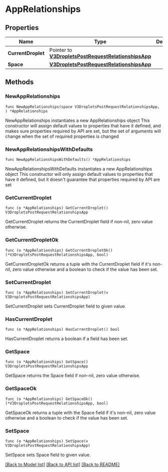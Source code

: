 # AppRelationships

## Properties

Name | Type | Description | Notes
------------ | ------------- | ------------- | -------------
**CurrentDroplet** | Pointer to [**V3DropletsPostRequestRelationshipsApp**](V3DropletsPostRequestRelationshipsApp.md) |  | [optional] 
**Space** | [**V3DropletsPostRequestRelationshipsApp**](V3DropletsPostRequestRelationshipsApp.md) |  | 

## Methods

### NewAppRelationships

`func NewAppRelationships(space V3DropletsPostRequestRelationshipsApp, ) *AppRelationships`

NewAppRelationships instantiates a new AppRelationships object
This constructor will assign default values to properties that have it defined,
and makes sure properties required by API are set, but the set of arguments
will change when the set of required properties is changed

### NewAppRelationshipsWithDefaults

`func NewAppRelationshipsWithDefaults() *AppRelationships`

NewAppRelationshipsWithDefaults instantiates a new AppRelationships object
This constructor will only assign default values to properties that have it defined,
but it doesn't guarantee that properties required by API are set

### GetCurrentDroplet

`func (o *AppRelationships) GetCurrentDroplet() V3DropletsPostRequestRelationshipsApp`

GetCurrentDroplet returns the CurrentDroplet field if non-nil, zero value otherwise.

### GetCurrentDropletOk

`func (o *AppRelationships) GetCurrentDropletOk() (*V3DropletsPostRequestRelationshipsApp, bool)`

GetCurrentDropletOk returns a tuple with the CurrentDroplet field if it's non-nil, zero value otherwise
and a boolean to check if the value has been set.

### SetCurrentDroplet

`func (o *AppRelationships) SetCurrentDroplet(v V3DropletsPostRequestRelationshipsApp)`

SetCurrentDroplet sets CurrentDroplet field to given value.

### HasCurrentDroplet

`func (o *AppRelationships) HasCurrentDroplet() bool`

HasCurrentDroplet returns a boolean if a field has been set.

### GetSpace

`func (o *AppRelationships) GetSpace() V3DropletsPostRequestRelationshipsApp`

GetSpace returns the Space field if non-nil, zero value otherwise.

### GetSpaceOk

`func (o *AppRelationships) GetSpaceOk() (*V3DropletsPostRequestRelationshipsApp, bool)`

GetSpaceOk returns a tuple with the Space field if it's non-nil, zero value otherwise
and a boolean to check if the value has been set.

### SetSpace

`func (o *AppRelationships) SetSpace(v V3DropletsPostRequestRelationshipsApp)`

SetSpace sets Space field to given value.



[[Back to Model list]](../README.md#documentation-for-models) [[Back to API list]](../README.md#documentation-for-api-endpoints) [[Back to README]](../README.md)


